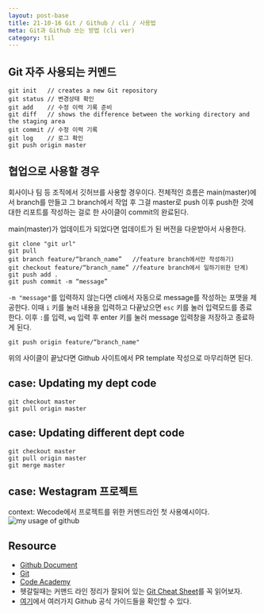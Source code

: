 ```yaml
---
layout: post-base
title: 21-10-16 Git / Github / cli / 사용법
meta: Git과 Github 쓰는 방법 (cli ver)
category: til
---
```

## Git 자주 사용되는 커멘드

```bush
git init   // creates a new Git repository
git status // 변경상태 확인
git add    // 수정 이력 기록 준비
git diff   // shows the difference between the working directory and the staging area
git commit // 수정 이력 기록
git log    // 로그 확인
git push origin master
```

## 협업으로 사용할 경우

회사이나 팀 등 조직에서 깃허브를 사용할 경우이다. 전체적인 흐름은 main(master)에서 branch를 만들고 그 branch에서 작업 후 그걸 master로 push 이후 push한 것에 대한 리포트를 작성하는 걸로 한 사이클이 commit의 완료된다.

main(master)가 업데이트가 되었다면 업데이트가 된 버전을 다운받아서 사용한다.

```bush
git clone "git url"
git pull
git branch feature/“branch_name”   //feature branch에서만 작성하기)
git checkout feature/“branch_name” //feature branch에서 일하기위한 단계)
git push add .
git push commit -m “message”
```

`-m "message"`를 입력하지 않는다면 cli에서 자동으로 message를 작성하는 포맷을 제공한다. 이때 `i` 키를 눌러 내용을 입력하고 다끝났으면 `esc` 키를 눌러 입력모드를 종료한다. 이후 `:`를 입력, `wq` 입력 후 enter 키를 눌러 message 입력창을 저장하고 종료하게 된다.

```bush
git push origin feature/“branch_name"
```

위의 사이클이 끝났다면 Github 사이트에서 PR template 작성으로 마무리하면 된다.

## case: Updating my dept code

```bush
git checkout master 
git pull origin master
```

## case: Updating different dept code

```bush
git checkout master 
git pull origin master
git merge master
```

## case: Westagram 프로젝트

context: Wecode에서 프로젝트를 위한 커멘드라인 첫 사용예시이다.
![my usage of github]({{site.baseurl}}/img/21-10-16-git.jpg)

## Resource

* [Github Document](https://docs.github.com/en)
* [Git](https://git-scm.com/doc)
* [Code Academy](www.codecademy.com)
* 헷갈릴때는 커맨드 라인 정리가 잘되어 있는 [Git Cheat Sheet](https://education.github.com/git-cheat-sheet-education.pdf)를 꼭 읽어보자.
* [여기](https://guides.github.com/)에서 여러가지 Github 공식 가이드들을 확인할 수 있다.
